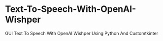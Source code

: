 # Text-To-Speech-With-OpenAI-Wishper
GUI Text To Speech With OpenAI Wishper Using Python And Customtkinter
